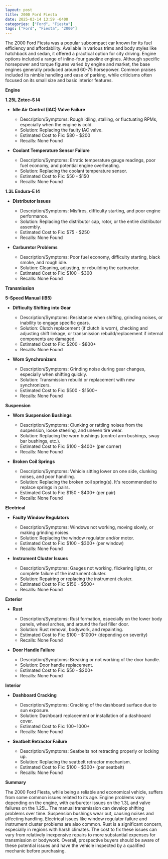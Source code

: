 ```yaml
---
layout: post
title: 2000 Ford Fiesta
date: 2025-03-14 13:59 -0400
categories: ["Ford", "Fiesta"]
tags: ["Ford", "Fiesta", "2000"]
---
```

The 2000 Ford Fiesta was a popular subcompact car known for its fuel efficiency and affordability. Available in various trims and body styles like hatchback and sedan, it offered a practical option for city driving. Engine options included a range of inline-four gasoline engines. Although specific horsepower and torque figures varied by engine and market, the base engines generally produced around 60-75 horsepower. Common praises included its nimble handling and ease of parking, while criticisms often focused on its small size and basic interior features.

**Engine**

**1.25L Zetec-S I4**

*   **Idle Air Control (IAC) Valve Failure**
    *   Description/Symptoms: Rough idling, stalling, or fluctuating RPMs, especially when the engine is cold.
    *   Solution: Replacing the faulty IAC valve.
    *   Estimated Cost to Fix: $80 - $200
    *   Recalls: None Found

*   **Coolant Temperature Sensor Failure**
    *   Description/Symptoms: Erratic temperature gauge readings, poor fuel economy, and potential engine overheating.
    *   Solution: Replacing the coolant temperature sensor.
    *   Estimated Cost to Fix: $50 - $150
    *   Recalls: None Found

**1.3L Endura-E I4**

*   **Distributor Issues**
    *   Description/Symptoms: Misfires, difficulty starting, and poor engine performance.
    *   Solution: Replacing the distributor cap, rotor, or the entire distributor assembly.
    *   Estimated Cost to Fix: $75 - $250
    *   Recalls: None Found

*   **Carburetor Problems**
    *   Description/Symptoms: Poor fuel economy, difficulty starting, black smoke, and rough idle.
    *   Solution: Cleaning, adjusting, or rebuilding the carburetor.
    *   Estimated Cost to Fix: $100 - $300
    *   Recalls: None Found

**Transmission**

**5-Speed Manual (IB5)**

*   **Difficulty Shifting into Gear**
    *   Description/Symptoms: Resistance when shifting, grinding noises, or inability to engage specific gears.
    *   Solution: Clutch replacement (if clutch is worn), checking and adjusting shift linkage, or transmission rebuild/replacement if internal components are damaged.
    *   Estimated Cost to Fix: $200 - $800+
    *   Recalls: None Found

*   **Worn Synchronizers**
    *   Description/Symptoms: Grinding noise during gear changes, especially when shifting quickly.
    *   Solution: Transmission rebuild or replacement with new synchronizers.
    *   Estimated Cost to Fix: $500 - $1500+
    *   Recalls: None Found

**Suspension**

*   **Worn Suspension Bushings**
    *   Description/Symptoms: Clunking or rattling noises from the suspension, loose steering, and uneven tire wear.
    *   Solution: Replacing the worn bushings (control arm bushings, sway bar bushings, etc.).
    *   Estimated Cost to Fix: $100 - $400+ (per corner)
    *   Recalls: None Found

*   **Broken Coil Springs**
    *   Description/Symptoms: Vehicle sitting lower on one side, clunking noises, and poor handling.
    *   Solution: Replacing the broken coil spring(s).  It's recommended to replace springs in pairs.
    *   Estimated Cost to Fix: $150 - $400+ (per pair)
    *   Recalls: None Found

**Electrical**

*   **Faulty Window Regulators**
    *   Description/Symptoms: Windows not working, moving slowly, or making grinding noises.
    *   Solution: Replacing the window regulator and/or motor.
    *   Estimated Cost to Fix: $100 - $300+ (per window)
    *   Recalls: None Found

*   **Instrument Cluster Issues**
    *   Description/Symptoms: Gauges not working, flickering lights, or complete failure of the instrument cluster.
    *   Solution: Repairing or replacing the instrument cluster.
    *   Estimated Cost to Fix: $150 - $500+
    *   Recalls: None Found

**Exterior**

*   **Rust**
    *   Description/Symptoms: Rust formation, especially on the lower body panels, wheel arches, and around the fuel filler door.
    *   Solution: Rust removal, bodywork, and repainting.
    *   Estimated Cost to Fix: $100 - $1000+ (depending on severity)
    *   Recalls: None Found

*   **Door Handle Failure**
    *   Description/Symptoms: Breaking or not working of the door handle.
    *   Solution: Door handle replacement.
    *   Estimated Cost to Fix: $50 - $200+
    *   Recalls: None Found

**Interior**

*   **Dashboard Cracking**
    *   Description/Symptoms: Cracking of the dashboard surface due to sun exposure.
    *   Solution: Dashboard replacement or installation of a dashboard cover.
    *   Estimated Cost to Fix: $100-$1000+
    *   Recalls: None Found

*   **Seatbelt Retractor Failure**
    *   Description/Symptoms: Seatbelts not retracting properly or locking up.
    *   Solution: Replacing the seatbelt retractor mechanism.
    *   Estimated Cost to Fix: $100 - $300+ (per seatbelt)
    *   Recalls: None Found

**Summary**

The 2000 Ford Fiesta, while being a reliable and economical vehicle, suffers from some common issues related to its age. Engine problems vary depending on the engine, with carburetor issues on the 1.3L and valve failures on the 1.25L. The manual transmission can develop shifting problems over time. Suspension bushings wear out, causing noises and affecting handling. Electrical issues like window regulator failure and instrument cluster problems are also common. Rust is a significant concern, especially in regions with harsh climates. The cost to fix these issues can vary from relatively inexpensive repairs to more substantial expenses for transmission or bodywork. Overall, prospective buyers should be aware of these potential issues and have the vehicle inspected by a qualified mechanic before purchasing.

